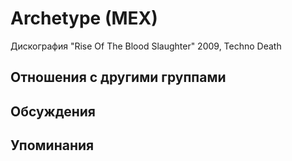 # Archetype (MEX)

Дискография
"Rise Of The Blood Slaughter" 2009, Techno Death

## Отношения с другими группами


## Обсуждения


## Упоминания

